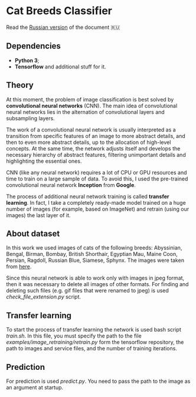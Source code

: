 # Cat Breeds Classifier

Read the [Russian version](./README_RU.md) of the document 🇷🇺

## Dependencies

* **Python 3**;
* **Tensorflow** and additional stuff for it.

## Theory

At this moment, the problem of image classification is best solved by **convolutional neural networks** (CNN). The main idea of convolutional neural networks lies in the alternation of convolutional layers and subsampling layers.

The work of a convolutional neural network is usually interpreted as a transition from specific features of an image to more abstract details, and then to even more abstract details, up to the allocation of high-level concepts. At the same time, the network adjusts itself and develops the necessary hierarchy of abstract features, filtering unimportant details and highlighting the essential ones.

CNN (like any neural network) requires a lot of CPU or GPU resources and time to train on a large sample of data. To avoid this, I used the pre-trained convolutional neural network **Inception** from **Google**.

The process of additional neural network training is called **transfer learning**. In fact, I take a completely ready-made model trained on a huge number of images (for example, based on ImageNet) and retrain (using our images) the last layer of it.

## About dataset

In this work we used images of cats of the following breeds: Abyssinian, Bengal, Birman, Bombay, British Shorthair, Egyptian Mau, Maine Coon, Persian, Ragdoll, Russian Blue, Siamese, Sphynx. The images were taken from [here](http://www.robots.ox.ac.uk/~vgg/data/pets/).

Since this neural network is able to work only with images in jpeg format, then it was necessary to delete all images of other formats. For finding and deleting such files (e.g. gif files that were renamed to jpeg) is used *check_file_extension.py* script.

## Transfer learning

To start the process of transfer learning the network is used bash script *train.sh*. In this file, you must specify the path to the file *examples/image_retraining/retrain.py* form the tensorflow repository, the path to images and service files, and the number of training iterations.

## Prediction

For prediction is used *predict.py*. You need to pass the path to the image as an argument at startup.
